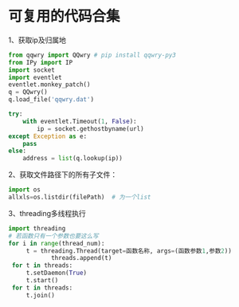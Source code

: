 # 可复用的代码合集

1、获取ip及归属地

```python
from qqwry import QQwry # pip install qqwry-py3
from IPy import IP
import socket
import eventlet
eventlet.monkey_patch()
q = QQwry()
q.load_file('qqwry.dat')

try:
    with eventlet.Timeout(1, False):
        ip = socket.gethostbyname(url)
except Exception as e:
    pass
else:
    address = list(q.lookup(ip))
```

2、获取文件路径下的所有子文件：

```python 
import os
allxls=os.listdir(filePath)  # 为一个list
```

3、threading多线程执行

```python 
import threading
# 若函数只有一个参数也要这么写
for i in range(thread_num):
     t = threading.Thread(target=函数名称, args=(函数参数1,参数2))
            threads.append(t)
 for t in threads:
     t.setDaemon(True)
     t.start()
 for t in threads:
     t.join()
```

